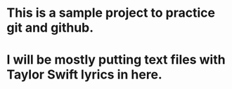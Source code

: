 # This is a sample project to practice git and github.
# I will be mostly putting text files with Taylor Swift lyrics in here.